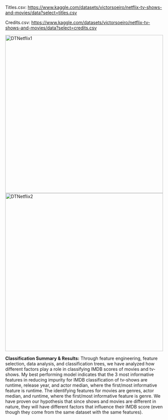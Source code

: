 Titles.csv: https://www.kaggle.com/datasets/victorsoeiro/netflix-tv-shows-and-movies/data?select=titles.csv 

Credits.csv: https://www.kaggle.com/datasets/victorsoeiro/netflix-tv-shows-and-movies/data?select=credits.csv 

<img height="500" width="500" alt="DTNetflix1" src="https://github.com/carolina-bolnykh/data-science/assets/91427069/d211ca39-0839-4711-8f58-86af75b1be7e">
<img height="500" width="500" alt="DTNetflix2" src="https://github.com/carolina-bolnykh/data-science/assets/91427069/64ea65cc-e289-433b-bb90-78ed8aa55b5b">


**Classification Summary & Results:**
Through feature engineering, feature selection, data analysis, and classification trees, we have analyzed how different factors play a role in classifying IMDB scores of movies and tv-shows. My best performing model indicates that the 3 most informative features in reducing impurity for IMDB classification of tv-shows are runtime, release year, and actor median, where the first/most informative feature is runtime. The identifying features for movies are genres, actor median, and runtime, where the first/most informative feature is genre. We have proven our hypothesis that since shows and movies are different in nature, they will have different factors that influence their IMDB score (even though they come from the same dataset with the same features). 
